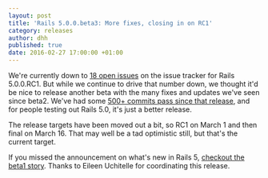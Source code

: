 ```yaml
---
layout: post
title: 'Rails 5.0.0.beta3: More fixes, closing in on RC1'
category: releases
author: dhh
published: true
date: 2016-02-27 17:00:00 +01:00
---
```

We're currently down to [18 open issues](https://github.com/rails/rails/milestones/5.0.0) on the issue tracker for Rails 5.0.0.RC1. But while we continue to drive that number down, we thought it'd be nice to release another beta with the many fixes and updates we've seen since beta2. We've had some [500+ commits pass since that release](https://github.com/rails/rails/compare/v5.0.0.beta2...v5.0.0.beta3), and for people testing out Rails 5.0, it's just a better release.

The release targets have been moved out a bit, so RC1 on March 1 and then final on March 16. That may well be a tad optimistic still, but that's the current target.

If you missed the announcement on what's new in Rails 5, [checkout the beta1 story](http://weblog.rubyonrails.org/2015/12/18/Rails-5-0-beta1/). Thanks to Eileen Uchitelle for coordinating this release.